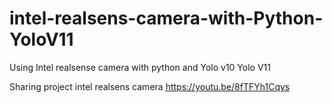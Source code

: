 # intel-realsens-camera-with-Python-YoloV11
Using Intel realsense camera with python and Yolo v10 Yolo V11

Sharing project intel realsens camera 
https://youtu.be/8fTFYh1Cqys
